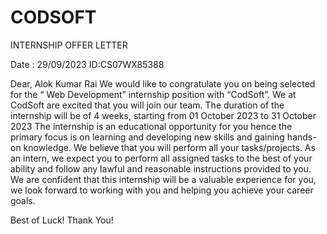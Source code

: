 # CODSOFT

INTERNSHIP OFFER LETTER

Date : 29/09/2023                            ID:CS07WX85388

Dear,
Alok Kumar Rai
We would like to congratulate you on being selected for the “ Web Development” internship
position with “CodSoft”. We at CodSoft are excited that you will join our team.
The duration of the internship will be of 4 weeks, starting from 01 October 2023 to 31
October 2023 The internship is an educational opportunity for you hence the primary focus
is on learning and developing new skills and gaining hands-on knowledge. We believe that
you will perform all your tasks/projects.
As an intern, we expect you to perform all assigned tasks to the best of your ability and
follow any lawful and reasonable instructions provided to you.
We are confident that this internship will be a valuable experience for you, we look forward
to working with you and helping you achieve your career goals.


Best of Luck!
Thank You!
